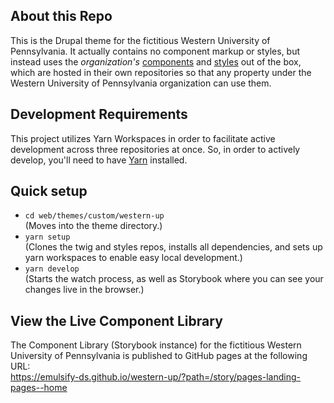 ## About this Repo

This is the Drupal theme for the fictitious Western University of Pennsylvania. It actually contains no component markup or styles, but instead uses the _organization's_ [components](https://github.com/emulsify-ds/western-up-twig) and [styles](https://github.com/emulsify-ds/western-up-scss) out of the box, which are hosted in their own repositories so that any property under the Western University of Pennsylvania organization can use them.

## Development Requirements

This project utilizes Yarn Workspaces in order to facilitate active development across three repositories at once. So, in order to actively develop, you'll need to have [Yarn](https://yarnpkg.com/lang/en/docs/install/) installed.

## Quick setup

- `cd web/themes/custom/western-up`<br >
  (Moves into the theme directory.)
- `yarn setup`<br >
  (Clones the twig and styles repos, installs all dependencies, and sets 
  up yarn workspaces to enable easy local development.)
- `yarn develop`<br >
  (Starts the watch process, as well as Storybook where you can see
   your changes live in the browser.)

## View the Live Component Library

The Component Library (Storybook instance) for the fictitious Western 
University of Pennsylvania is published to GitHub pages at the 
following URL:<br >
https://emulsify-ds.github.io/western-up/?path=/story/pages-landing-pages--home
